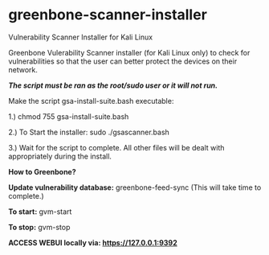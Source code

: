 # greenbone-scanner-installer
Vulnerability Scanner Installer for Kali Linux

Greenbone Vulerability Scanner installer (for Kali Linux only) to check for vulnerabilities so that the user can better protect the devices on their network.

***The script must be ran as the root/sudo user or it will not run.***

Make the script gsa-install-suite.bash executable:

1.) chmod 755 gsa-install-suite.bash 

2.) To Start the installer: sudo ./gsascanner.bash

3.) Wait for the script to complete. All other files will be dealt with appropriately during the install.

**How to Greenbone?**

**Update vulnerability database:** greenbone-feed-sync (This will take time to complete.)

**To start:** gvm-start

**To stop:** gvm-stop

**ACCESS WEBUI locally via: https://127.0.0.1:9392**
